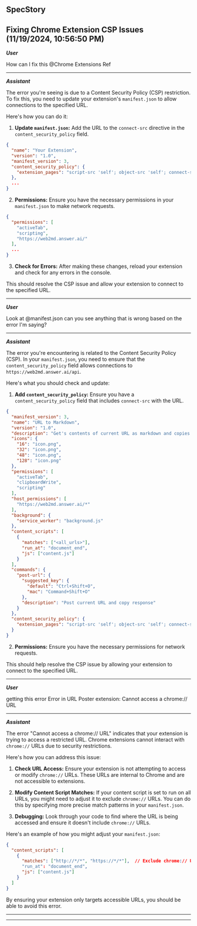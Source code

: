 ## SpecStory

## Fixing Chrome Extension CSP Issues (11/19/2024, 10:56:50 PM)

_**User**_

How can I fix this @Chrome Extensions Ref 

---

_**Assistant**_

The error you're seeing is due to a Content Security Policy (CSP) restriction. To fix this, you need to update your extension's `manifest.json` to allow connections to the specified URL.

Here's how you can do it:

1. **Update `manifest.json`:** Add the URL to the `connect-src` directive in the `content_security_policy` field.

```json
{
  "name": "Your Extension",
  "version": "1.0",
  "manifest_version": 3,
  "content_security_policy": {
    "extension_pages": "script-src 'self'; object-src 'self'; connect-src 'self' https://web2md.answer.ai"
  },
  ...
}
```

2. **Permissions:** Ensure you have the necessary permissions in your `manifest.json` to make network requests.

```json
{
  "permissions": [
    "activeTab",
    "scripting",
    "https://web2md.answer.ai/"
  ],
  ...
}
```

3. **Check for Errors:** After making these changes, reload your extension and check for any errors in the console.

This should resolve the CSP issue and allow your extension to connect to the specified URL.

---

_**User**_

Look at @manifest.json  can you see anything that is wrong based on the error I'm saying?

---

_**Assistant**_

The error you're encountering is related to the Content Security Policy (CSP). In your `manifest.json`, you need to ensure that the `content_security_policy` field allows connections to `https://web2md.answer.ai/api`.

Here's what you should check and update:

1. **Add `content_security_policy`:** Ensure you have a `content_security_policy` field that includes `connect-src` with the URL.

```json
{
  "manifest_version": 3,
  "name": "URL to Markdown",
  "version": "1.0",
  "description": "Get's contents of current URL as markdown and copies it to clipboard",
  "icons": {
    "16": "icon.png",
    "32": "icon.png",
    "48": "icon.png",
    "128": "icon.png"
  },
  "permissions": [
    "activeTab",
    "clipboardWrite",
    "scripting"
  ],
  "host_permissions": [
    "https://web2md.answer.ai/*"
  ],
  "background": {
    "service_worker": "background.js"
  },
  "content_scripts": [
    {
      "matches": ["<all_urls>"],
      "run_at": "document_end",
      "js": ["content.js"]
    }
  ],
  "commands": {
    "post-url": {
      "suggested_key": {
        "default": "Ctrl+Shift+O",
        "mac": "Command+Shift+O"
      },
      "description": "Post current URL and copy response"
    }
  },
  "content_security_policy": {
    "extension_pages": "script-src 'self'; object-src 'self'; connect-src 'self' https://web2md.answer.ai"
  }
}
```

2. **Permissions:** Ensure you have the necessary permissions for network requests.

This should help resolve the CSP issue by allowing your extension to connect to the specified URL.

---

_**User**_

getting this error Error in URL Poster extension: Cannot access a chrome:// URL

---

_**Assistant**_

The error "Cannot access a chrome:// URL" indicates that your extension is trying to access a restricted URL. Chrome extensions cannot interact with `chrome://` URLs due to security restrictions.

Here's how you can address this issue:

1. **Check URL Access:** Ensure your extension is not attempting to access or modify `chrome://` URLs. These URLs are internal to Chrome and are not accessible to extensions.

2. **Modify Content Script Matches:** If your content script is set to run on all URLs, you might need to adjust it to exclude `chrome://` URLs. You can do this by specifying more precise match patterns in your `manifest.json`.

3. **Debugging:** Look through your code to find where the URL is being accessed and ensure it doesn't include `chrome://` URLs.

Here's an example of how you might adjust your `manifest.json`:

```json
{
  "content_scripts": [
    {
      "matches": ["http://*/*", "https://*/*"],  // Exclude chrome:// URLs
      "run_at": "document_end",
      "js": ["content.js"]
    }
  ]
}
```

By ensuring your extension only targets accessible URLs, you should be able to avoid this error.

---



---

